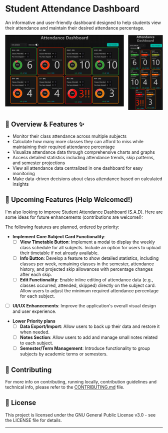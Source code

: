 # Student Attendance Dashboard

An informative and user-friendly dashboard designed to help students view their attendance and maintain their desired attendance percentage.

![Attendance Dashboard](public/imgs/2IN1.png)

## 🎯 Overview & Features ✨

- Monitor their class attendance across multiple subjects
- Calculate how many more classes they can afford to miss while maintaining their required attendance percentage
- Visualize attendance data through comprehensive charts and graphs
- Access detailed statistics including attendance trends, skip patterns, and semester projections
- View all attendance data centralized in one dashboard for easy monitoring
- Make data-driven decisions about class attendance based on calculated insights

## 🚀 Upcoming Features (Help Welcomed!)

I'm also looking to improve Student Attendance Dashboard (S.A.D). Here are some ideas for future enhancements (contributions are welcome!):

The following features are planned, ordered by priority:

- **Implement Core Subject Card Functionality**:
  - [ ] **View Timetable Button**: Implement a modal to display the weekly class schedule for all subjects. Include an option for users to upload their timetable if not already available.
  - [ ] **Info Button**: Develop a feature to show detailed statistics, including classes per week, remaining classes in the semester, attendance history, and projected skip allowances with percentage changes after each skip.
  - [ ] **Edit Functionality**: Enable inline editing of attendance data (e.g., classes occurred, attended, skipped) directly on the subject card. Allow users to adjust the minimum required attendance percentage for each subject.

- [ ] **UI/UX Enhancements**: Improve the application's overall visual design and user experience.

- **Lower Priority plans**
  - [ ] **Data Export/Import**: Allow users to back up their data and restore it when needed.
  - [ ] **Notes Section**: Allow users to add and manage small notes related to each subject.
  - [ ] **Semester/Term Management**: Introduce functionality to group subjects by academic terms or semesters.

## 🤝 Contributing

For more info on contributing, running locally, contribution guidelines and technical info, please refer to the [CONTRIBUTING.md](CONTRIBUTING.md) file.

## 📜 License

This project is licensed under the GNU General Public License v3.0 - see the LICENSE file for details.

---
